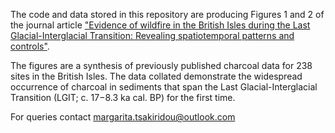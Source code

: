 The code and data stored in this repository are producing Figures 1 and 2 of the journal article ["Evidence of wildfire in the British Isles during the Last Glacial-Interglacial Transition: 
Revealing spatiotemporal patterns and controls"](https://doi.org/10.1016/j.pgeola.2020.05.001).

The figures are a synthesis of previously published charcoal data for 238 sites in the British Isles. The data collated demonstrate the widespread occurrence of charcoal in sediments that 
span the Last Glacial-Interglacial Transition (LGIT; c. 17−8.3 ka cal. BP) for the first time.

For queries contact margarita.tsakiridou@outlook.com

